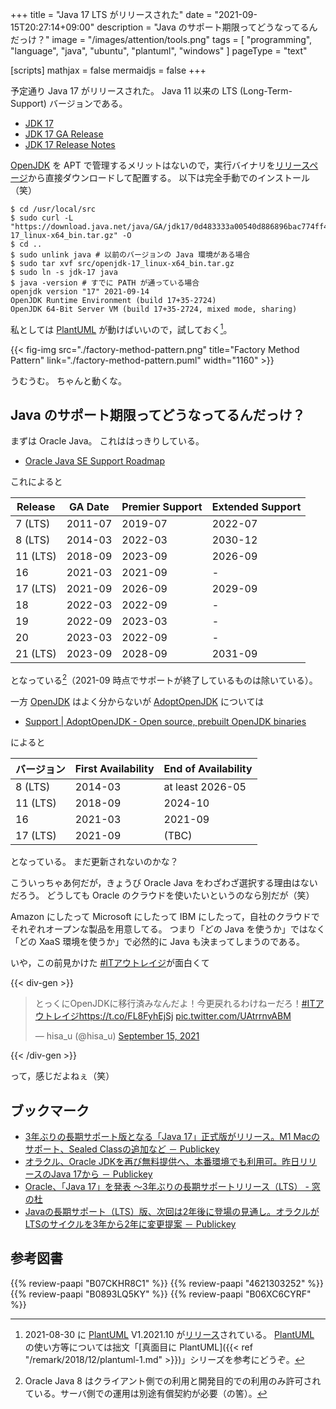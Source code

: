+++
title = "Java 17 LTS がリリースされた"
date =  "2021-09-15T20:27:14+09:00"
description = "Java のサポート期限ってどうなってるんだっけ？"
image = "/images/attention/tools.png"
tags  = [ "programming", "language", "java", "ubuntu", "plantuml", "windows" ]
pageType = "text"

[scripts]
  mathjax = false
  mermaidjs = false
+++

予定通り Java 17 がリリースされた。
Java 11 以来の LTS (Long-Term-Support) バージョンである。

- [JDK 17](https://openjdk.java.net/projects/jdk/17/)
- [JDK 17 GA Release](https://jdk.java.net/17/)
- [JDK 17 Release Notes](https://jdk.java.net/17/release-notes)

[OpenJDK] を APT で管理するメリットはないので，実行バイナリを[リリースページ](https://jdk.java.net/17/)から直接ダウンロードして配置する。
以下は完全手動でのインストール（笑）

```text
$ cd /usr/local/src
$ sudo curl -L "https://download.java.net/java/GA/jdk17/0d483333a00540d886896bac774ff48b/35/GPL/openjdk-17_linux-x64_bin.tar.gz" -O
$ cd ..
$ sudo unlink java # 以前のバージョンの Java 環境がある場合
$ sudo tar xvf src/openjdk-17_linux-x64_bin.tar.gz
$ sudo ln -s jdk-17 java
$ java -version # すでに PATH が通っている場合
openjdk version "17" 2021-09-14
OpenJDK Runtime Environment (build 17+35-2724)
OpenJDK 64-Bit Server VM (build 17+35-2724, mixed mode, sharing)
```

私としては [PlantUML] が動けばいいので，試しておく[^puml1]。

[^puml1]: 2021-08-30 に [PlantUML] V1.2021.10 が[リリース](http://plantuml.com/changes)されている。 [PlantUML] の使い方等については拙文「[真面目に PlantUML]({{< ref "/remark/2018/12/plantuml-1.md" >}})」シリーズを参考にどうぞ。

{{< fig-img src="./factory-method-pattern.png" title="Factory Method Pattern" link="./factory-method-pattern.puml" width="1160" >}}

うむうむ。
ちゃんと動くな。

## Java のサポート期限ってどうなってるんだっけ？

まずは Oracle Java。
これははっきりしている。

- [Oracle Java SE Support Roadmap](https://www.oracle.com/java/technologies/java-se-support-roadmap.html)

これによると

| Release  | GA Date | Premier Support | Extended Support |
| -------- | ------- | --------------- | ---------------- |
| 7 (LTS)  | 2011-07 | 2019-07         | 2022-07          |
| 8 (LTS)  | 2014-03 | 2022-03         | 2030-12          |
| 11 (LTS) | 2018-09 | 2023-09         | 2026-09          |
| 16       | 2021-03 | 2021-09         | -                |
| 17 (LTS) | 2021-09 | 2026-09         | 2029-09          |
| 18       | 2022-03 | 2022-09         | -                |
| 19       | 2022-09 | 2023-03         | -                |
| 20       | 2023-03 | 2022-09         | -                |
| 21 (LTS) | 2023-09 | 2028-09         | 2031-09          |

となっている[^java8]（2021-09 時点でサポートが終了しているものは除いている）。

[^java8]: Oracle Java 8 はクライアント側での利用と開発目的での利用のみ許可されている。サーバ側での運用は別途有償契約が必要（の筈）。

一方 [OpenJDK] はよく分からないが [AdoptOpenJDK] については

- [Support | AdoptOpenJDK - Open source, prebuilt OpenJDK binaries](https://adoptopenjdk.net/support.html)

によると

| バージョン | First Availability | End of Availability |
| ---------- | ------------------ | ------------------- |
| 8 (LTS)    | 2014-03            | at least 2026-05    |
| 11 (LTS)   | 2018-09            | 2024-10             |
| 16         | 2021-03            | 2021-09             |
| 17 (LTS)   | 2021-09            | (TBC)               |

となっている。
まだ更新されないのかな？

こういっちゃあ何だが，きょうび Oracle Java をわざわざ選択する理由はないだろう。
どうしても Oracle のクラウドを使いたいというのなら別だが（笑）

Amazon にしたって Microsoft にしたって IBM にしたって，自社のクラウドでそれぞれオープンな製品を用意してる。
つまり「どの Java を使うか」ではなく「どの XaaS 環境を使うか」で必然的に Java も決まってしまうのである。

いや，この前見かけた [#ITアウトレイジ](https://twitter.com/hashtag/IT%E3%82%A2%E3%82%A6%E3%83%88%E3%83%AC%E3%82%A4%E3%82%B8)が面白くて

{{< div-gen >}}
<blockquote class="twitter-tweet"><p lang="ja" dir="ltr">とっくにOpenJDKに移行済みなんだよ！今更戻れるわけねーだろ！<a href="https://twitter.com/hashtag/IT%E3%82%A2%E3%82%A6%E3%83%88%E3%83%AC%E3%82%A4%E3%82%B8?src=hash&amp;ref_src=twsrc%5Etfw">#ITアウトレイジ</a><a href="https://t.co/FL8FyhEjSj">https://t.co/FL8FyhEjSj</a> <a href="https://t.co/UAtrrnvABM">pic.twitter.com/UAtrrnvABM</a></p>&mdash; hisa_u (@hisa_u) <a href="https://twitter.com/hisa_u/status/1438057120302190595?ref_src=twsrc%5Etfw">September 15, 2021</a></blockquote>
{{< /div-gen >}}

って，感じだよねぇ（笑）

## ブックマーク

- [3年ぶりの長期サポート版となる「Java 17」正式版がリリース。M1 Macのサポート、Sealed Classの追加など － Publickey](https://www.publickey1.jp/blog/21/3java_17m1_macseald_class.html)
- [オラクル、Oracle JDKを再び無料提供へ、本番環境でも利用可。昨日リリースのJava 17から － Publickey](https://www.publickey1.jp/blog/21/oracle_jdkjava_17.html)
- [Oracle、「Java 17」を発表 ～3年ぶりの長期サポートリリース（LTS） - 窓の杜](https://forest.watch.impress.co.jp/docs/news/1351146.html)
- [Javaの長期サポート（LTS）版、次回は2年後に登場の見通し。オラクルがLTSのサイクルを3年から2年に変更提案 － Publickey](https://www.publickey1.jp/blog/21/javalts2lts32.html)

[OpenJDK]: http://openjdk.java.net/
[AdoptOpenJDK]: https://adoptopenjdk.net/ "AdoptOpenJDK - Open source, prebuilt OpenJDK binaries"
[Ubuntu]: https://www.ubuntu.com/ "The leading operating system for PCs, IoT devices, servers and the cloud | Ubuntu"
[PlantUML]: http://plantuml.com/ "Open-source tool that uses simple textual descriptions to draw UML diagrams."

## 参考図書

{{% review-paapi "B07CKHR8C1" %}} <!-- Spring Data JPAプログラミング入門 -->
{{% review-paapi "4621303252" %}} <!-- Effective Java 第3版 -->
{{% review-paapi "B0893LQ5KY" %}} <!-- Spring Boot 2 入門 -->
{{% review-paapi "B06XC6CYRF" %}} <!-- 大鉄人１７ -->
